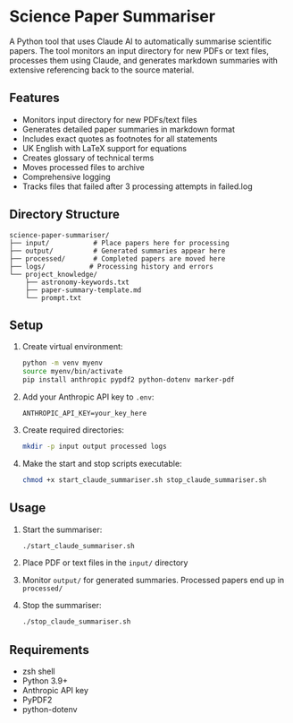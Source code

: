 # Science Paper Summariser

A Python tool that uses Claude AI to automatically summarise scientific papers. The tool monitors an input directory for new PDFs or text files, processes them using Claude, and generates markdown summaries with extensive referencing back to the source material.

## Features

- Monitors input directory for new PDFs/text files
- Generates detailed paper summaries in markdown format
- Includes exact quotes as footnotes for all statements
- UK English with LaTeX support for equations
- Creates glossary of technical terms
- Moves processed files to archive
- Comprehensive logging
- Tracks files that failed after 3 processing attempts in failed.log

## Directory Structure

```
science-paper-summariser/
├── input/           # Place papers here for processing
├── output/          # Generated summaries appear here
├── processed/       # Completed papers are moved here
├── logs/           # Processing history and errors
└── project_knowledge/
    ├── astronomy-keywords.txt
    ├── paper-summary-template.md
    └── prompt.txt
```

## Setup

1. Create virtual environment:
   ```bash
   python -m venv myenv
   source myenv/bin/activate
   pip install anthropic pypdf2 python-dotenv marker-pdf
   ```

2. Add your Anthropic API key to `.env`:
   ```
   ANTHROPIC_API_KEY=your_key_here
   ```

3. Create required directories:
   ```bash
   mkdir -p input output processed logs
   ```

4. Make the start and stop scripts executable:
   ```bash
   chmod +x start_claude_summariser.sh stop_claude_summariser.sh
   ```

## Usage

1. Start the summariser:
   ```bash
   ./start_claude_summariser.sh
   ```

2. Place PDF or text files in the `input/` directory

3. Monitor `output/` for generated summaries. Processed papers end up in `processed/`

4. Stop the summariser:
   ```bash
   ./stop_claude_summariser.sh
   ```


## Requirements

- zsh shell
- Python 3.9+
- Anthropic API key
- PyPDF2
- python-dotenv

